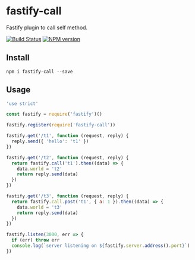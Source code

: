 # fastify-call

Fastify plugin to call self method.

[![Build Status](https://travis-ci.org/huangang/fastify-call.svg?branch=master)](https://travis-ci.org/huangang/fastify-call)
[![NPM version](https://img.shields.io/npm/v/fastify-call.svg?style=flat)](https://www.npmjs.com/package/fastify-call)
## Install
```
npm i fastify-call --save
```
## Usage

```js
'use strict'

const fastify = require('fastify')()

fastify.register(require('fastify-call'))

fastify.get('/t1', function (request, reply) {
  reply.send({ 'hello': 't1' })
})

fastify.get('/t2', function (request, reply) {
  return fastify.call('t1').then((data) => {
    data.world = 't2'
    return reply.send(data)
  })
})

fastify.get('/t3', function (request, reply) {
  return fastify.call.post('t1', { a: 1 }).then((data) => {
    data.world = 't3'
    return reply.send(data)
  })
})

fastify.listen(3000, err => {
  if (err) throw err
  console.log(`server listening on ${fastify.server.address().port}`)
})
```